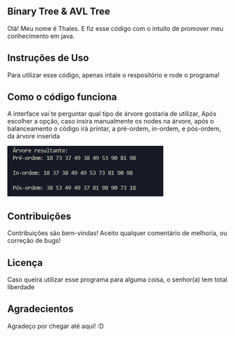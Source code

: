 ## Binary Tree & AVL Tree

Olá! Meu nome é Thales. E fiz esse código com o intuito de promover meu conhecimento em java.

## Instruções de Uso

Para utilizar esse código, apenas intale o respositório e rode o programa!

## Como o código funciona

A interface vai te perguntar qual tipo de árvore gostaria de utilizar,
Após escolher a opção, caso insira manualmente os nodes na árvore, após 
o balanceamento o código irá printar, a pré-ordem, in-ordem, e pós-ordem,
da árvore inserida

![alt text](image.png)

## Contribuições

Contribuições são bem-vindas! Aceito qualquer comentário de melhoria, ou correção de bugs!

## Licença

Caso queira utilizar esse programa para alguma coisa, o senhor(a) tem total liberdade

## Agradecientos

Agradeço por chegar até aqui! :D


